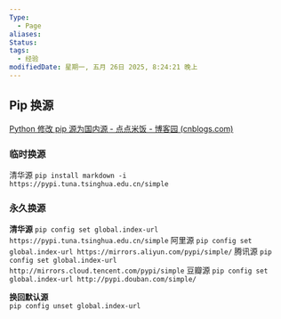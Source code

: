```yaml
---
Type:
  - Page
aliases: 
Status: 
tags:
  - 经验
modifiedDate: 星期一, 五月 26日 2025, 8:24:21 晚上
---
```


## Pip 换源

[Python 修改 pip 源为国内源 - 点点米饭 - 博客园 (cnblogs.com)](https://www.cnblogs.com/137point5/p/15000954.html)

### 临时换源

清华源
`pip install markdown -i https://pypi.tuna.tsinghua.edu.cn/simple`

### 永久换源

**清华源**
`pip config set global.index-url https://pypi.tuna.tsinghua.edu.cn/simple`
阿里源
`pip config set global.index-url https://mirrors.aliyun.com/pypi/simple/`
腾讯源
`pip config set global.index-url http://mirrors.cloud.tencent.com/pypi/simple`
豆瓣源
`pip config set global.index-url http://pypi.douban.com/simple/`

**换回默认源**  
`pip config unset global.index-url`
